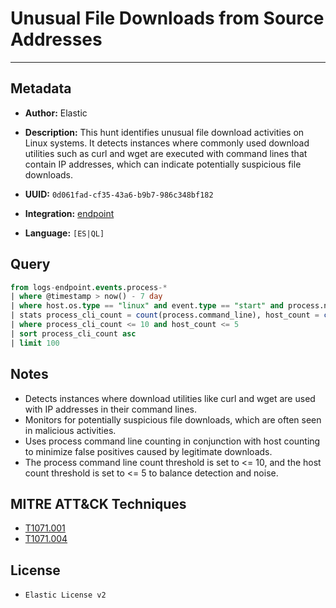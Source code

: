 # Unusual File Downloads from Source Addresses

---

## Metadata

- **Author:** Elastic
- **Description:** This hunt identifies unusual file download activities on Linux systems. It detects instances where commonly used download utilities such as curl and wget are executed with command lines that contain IP addresses, which can indicate potentially suspicious file downloads.

- **UUID:** `0d061fad-cf35-43a6-b9b7-986c348bf182`
- **Integration:** [endpoint](https://docs.elastic.co/integrations/endpoint)
- **Language:** `[ES|QL]`

## Query

```sql
from logs-endpoint.events.process-*
| where @timestamp > now() - 7 day
| where host.os.type == "linux" and event.type == "start" and process.name in ("curl", "wget") and process.command_line rlike """.*[0-9]{1,3}(\.[0-9]{1,3}){3}.*"""
| stats process_cli_count = count(process.command_line), host_count = count(host.name) by process.command_line, process.executable, host.name
| where process_cli_count <= 10 and host_count <= 5
| sort process_cli_count asc
| limit 100
```

## Notes

- Detects instances where download utilities like curl and wget are used with IP addresses in their command lines.
- Monitors for potentially suspicious file downloads, which are often seen in malicious activities.
- Uses process command line counting in conjunction with host counting to minimize false positives caused by legitimate downloads.
- The process command line count threshold is set to <= 10, and the host count threshold is set to <= 5 to balance detection and noise.
## MITRE ATT&CK Techniques

- [T1071.001](https://attack.mitre.org/techniques/T1071/001)
- [T1071.004](https://attack.mitre.org/techniques/T1071/004)

## License

- `Elastic License v2`
